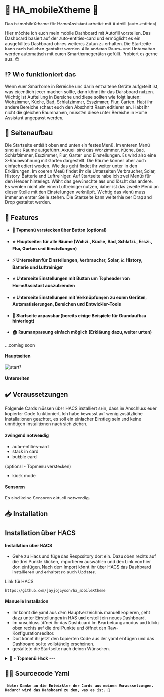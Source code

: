 # 📱 HA_mobileXtheme 📱
Das ist mobileXtheme für HomeAssistant arbeitet mit Autofill (auto-entities)

Hier möchte ich euch mein mobile Dashboard mit Autofill vorstellen. Das Dashboard basiert auf der auto-entities-card und ermöglicht es ein ausgefülltes Dashboard ohnes weiteres Zutun zu erhalten.
Die Startseite kann nach belieben gestaltet werden. Alle anderen Raum- und Unterseiten werden automatisch mit euren Smarthomegeräten gefüllt. Probiert es gerne aus. 😊

## ⁉️ Wie funktioniert das
Wenn euer Smarhome in Bereiche und darin enthaltene Geräte aufgeteilt ist, was eigentlich jeder machen sollte, dann könnt ihr das Dahsboard nutzen. Wichtig ist Aufteilung in Bereiche und diese sollten wie folgt lauten:
Wohzimmer, Küche, Bad, Schlafzimmer, Esszimmer, Flur, Garten. Habt ihr andere Bereiche schaut euch den Abschnitt Raum editieren an. Habt ihr nicht die gleichen Raumnamen, müssten diese unter Bereiche in Home Assistant angepasst werden.

## 📝 Seitenaufbau
Die Startseite enthält oben und unten ein festes Menü. Im unteren Menü sind alle Räume aufgeführt. Aktuell sind das Wohzimmer, Küche, Bad, Schlafzimmer, Esszimmer, Flur, Garten und Einstellungen. Es wird also eine 3-Raumwohnung mit Garten dargestellt.
Die Räume können aber auch einfach ediert werden. Wie das geht findet ihr weiter unten in den Erklärungen. Im oberen Menü findet ihr die Unterseiten Verbraucher, Solar, History, Batterie und Luftreiniger.
Auf Startseite habe ich zwei Menüs für den Header hinterlegt. Wählt das gewünschte aus und löscht das andere. Es werden nicht alle einen Luftreiniger nutzen, daher ist das zweite Menü an dieser Stelle mit den Einstellungen verknüpft. Wichtig das Menü muss immer an erster Stelle stehen.
Die Startseite kann weiterhin per Drag and Drop gestaltet werden.

## 📖 Features

- #### 📣 Topmenü verstecken über Button (optional)
- #### ⭐ Hauptseiten für alle Räume (Wohzi., Küche, Bad, Schlafzi., Esszi., Flur, Garten und Einstellungen)
- #### ⚡ Unterseiten für Einstellungen, Verbraucher, Solar, 📈 History, Batterie und Luftreiniger
- #### ⭐ Unterseite Einstellungen mit Button um Topheader von HomeAssistant auszublenden
- #### ⭐ Unterseite Einstellungen mit Verknüpfungen zu euren Geräten, Automatisierungen, Bereichen und Entwickler-Tools
- #### 📱 Startseite anpassbar (bereits einige Beispiele für Grundaufbau hinterlegt)
- #### :house: Raumanpassung einfach möglich (Erklärung dazu, weiter unten)

...coming soon

#### Hauptseiten

![start7](https://github.com/user-attachments/assets/b8e3b0e3-bb93-4cb0-b367-86bb14109b6e)

#### Unterseiten


## ✔️ Voraussetzungen

Folgende Cards müssen über HACS installiert sein, dass im Anschluss euer kopierter Code funktioniert.
Ich habe bewusst auf wenig zusätzliche Installationen geachtet, es soll ein einfacher Einstieg sein und keine unnötigen Installtionen nach sich ziehen.

#### zwingend notwendig
- auto-entities-card
- stack in card
- bubble card

(optional - Topmenu verstecken)
- kiosk mode

#### Sensoren
Es sind keine Sensoren aktuell notwendig.

## 📥 Installation

## Installation über HACS

#### Installation über HACS
- Gehe zu Hacs und füge das Respository dort ein. Dazu oben rechts auf die drei Punkte klicken, importieren auswählen und den Link von hier dort einfügen. Nach dem Import könnt ihr über HACS das Dashboard installieren und erhaltet so auch Updates.

Link für HACS
```bash
https://github.com/jayjojayson/ha_mobileXtheme
```

#### Manuelle Installation
- Ihr könnt die yaml aus dem Hauptverzeichnis manuell kopieren, geht dazu unter Einstellungen in HAS und erstellt ein neues Dashboard.
- Im Anschluss öffnet ihr das Dashboard im Bearbeitungsmodus und klickt oben rechts auf die drei Punkte und öffnet den Raw-Konfigurationseditor.
- Dort könnt ihr jetzt den kopierten Code aus der yaml einfügen und das Dashboard sollte vollständig erscheinen.
- gestaltete die Startseite nach deinen Wünschen.

<details>
  <summary> 💬 - <b>Topmenü Hack</b> ---</summary>
  
  Um das Topmenü auf Tablet und Handy auszublenden nutze ich den Kiosk Mode von HACS.
  Einfach über HACS installieren und im Anschluss folgenden Code im Raw-Konfigurationseditor an erster Stelle einfügen.
  Erreichbar ist der Editor über die drei Punkte oben rechts, wenn man im Bearbeitungsmodus für das Dashboard ist.
  
  ```bash
    kiosk_mode:
      mobile_settings:
        hide_header: true
        ignore_entity_settings: true
        custom_width: 1280
  ```
  Es geht auch noch besser, wenn ihr unter Geräte & Dienste einen Helfer mit dem Typ Schalter und Namen kioskmode angelegt könnt ihr den 
  nachfolgenden Code wie folgt einfügen. Somit könnt ihr bequem per Schalter das Topmenü ein- oder ausblenden. Ich habe den Schalter in der Unterseite Einstellungen hinterlegt.
  
  ```bash
  kiosk_mode:
    non_admin_settings:
      hide_header: true
      hide_menubutton: true
      ignore_entity_settings: true
    entity_settings:
      - entity:
          input_boolean.kioskmode: 'on'
        hide_header: true
      - entity:
          input_boolean.kioskmode: 'off'
        hide_header: false
  ```
</details>

## 👩‍💻 Sourcecode Yaml

#### ` Note: Danke an die Entwickler der Cards aus meinen Voraussetzungen. Dadurch wird das Dahsboard zu dem, was es ist. 🤗` 
